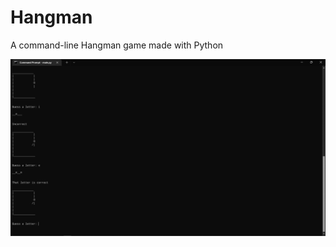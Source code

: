 # Hangman

A command-line Hangman game made with Python

![alt text](https://github.com/SimonMably/Hangman/raw/main/hangman.jpg "Hangman Screenshot")
